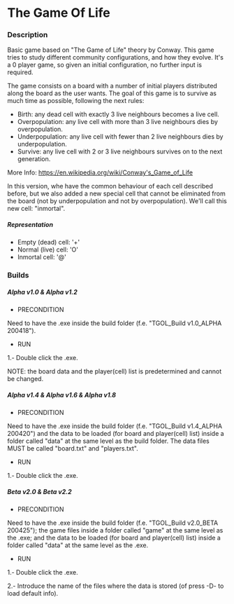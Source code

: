 # The Game Of Life

### Description

Basic game based on "The Game of Life" theory by Conway.
This game tries to study different community configurations, and how they evolve. It's a 0 player game, so given an initial configuration, no further input is required.

The game consists on a board with a number of initial players distributed along the board as the user wants. The goal of this game is to survive as much time as possible, following the next rules:

 - Birth: any dead cell with exactly 3 live neighbours becomes a live cell.
 - Overpopulation: any live cell with more than 3 live neighbours dies by overpopulation.
 - Underpopulation: any live cell with fewer than 2 live neighbours dies by underpopulation.
 - Survive: any live cell with 2 or 3 live neighbours survives on to the next generation.

More Info: https://en.wikipedia.org/wiki/Conway's_Game_of_Life

In this version, whe have the common behaviour of each cell described before, but we also added a new special cell that cannot be eliminated from the board (not by underpopulation and not by overpopulation). We'll call this new cell: "inmortal".

##### Representation

 - Empty (dead) cell: '+'
 - Normal (live) cell: 'O'
 - Inmortal cell: '@'


### Builds

##### Alpha v1.0 & Alpha v1.2

 - PRECONDITION

 Need to have the .exe inside the build folder (f.e. "TGOL_Build v1.0_ALPHA 200418").

 - RUN

 1.- Double click the .exe.

NOTE: the board data and the player(cell) list is predetermined and cannot be changed.


##### Alpha v1.4 & Alpha v1.6 & Alpha v1.8

 - PRECONDITION

 Need to have the .exe inside the build folder (f.e. "TGOL_Build v1.4_ALPHA 200420") and the data to be loaded (for board and player(cell) list) inside a folder called "data" at the same level as the build folder. The data files MUST be called "board.txt" and "players.txt".

 - RUN

 1.- Double click the .exe.


##### Beta v2.0 & Beta v2.2

 - PRECONDITION

 Need to have the .exe inside the build folder (f.e. "TGOL_Build v2.0_BETA 200425"); the game files inside a folder called "game" at the same level as the .exe; and the data to be loaded (for board and player(cell) list) inside a folder called "data" at the same level as the .exe.

 - RUN

 1.- Double click the .exe.

 2.- Introduce the name of the files where the data is stored (of press -D- to load default info).
